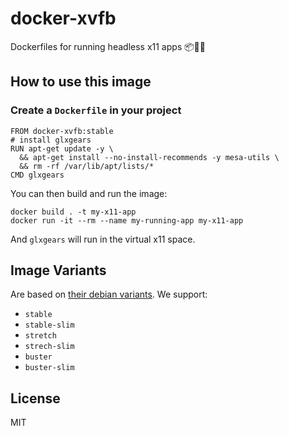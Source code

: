 # docker-xvfb

Dockerfiles for running headless x11 apps 📦🤕✨

## How to use this image 

### Create a `Dockerfile` in your project

```
FROM docker-xvfb:stable
# install glxgears
RUN apt-get update -y \
  && apt-get install --no-install-recommends -y mesa-utils \
  && rm -rf /var/lib/apt/lists/*
CMD glxgears
```

You can then build and run the image:

```
docker build . -t my-x11-app
docker run -it --rm --name my-running-app my-x11-app
```

And `glxgears` will run in the virtual x11 space.

## Image Variants

Are based on [their debian variants](https://github.com/debuerreotype/docker-debian-artifacts). We support:

+ `stable`
+ `stable-slim`
+ `stretch`
+ `strech-slim`
+ `buster`
+ `buster-slim`

## License

MIT